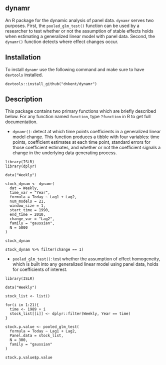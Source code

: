 ## dynamr

An R package for the dynamic analysis of panel data. `dynamr` serves two purposes. First, the `pooled_glm_test()` function can be used by a researcher to test whether or not the assumption of stable effects holds when estimating a generalized linear model with panel data. Second, the `dynamr()` function detects where effect changes occur. 

## Installation

To install `dynamr` use the following command and make sure to have `devtools` installed.

```
devtools::install_github("dnkent/dynamr")
```

## Description

This package contains two primary functions which are briefly described below. For any function named ```function```, type ```?function``` in R to get full documentation.

- `dynamr()`: detect at which time points coefficients in a generalized linear model change. This function produces a tibble with four variables: time points, coefficient estimates at each time point, standard errors for those coefficient
estimates, and whether or not the coefficient signals a change in the underlying data generating process. 

```
library(ISLR)
library(dplyr)

data("Weekly")

stock_dynam <- dynamr(
  dat = Weekly,
  time_var = "Year",
  formula = Today ~ Lag1 + Lag2,
  num_models = 21,
  window_size = 1,
  start_time = 1990,
  end_time = 2010,
  change_var = "Lag2",
  family = "gaussian",
  N = 5000
)

stock_dynam

stock_dynam %>% filter(change == 1)
```

- `pooled_glm_test()`: test whether the assumption of effect homogeneity, which is built into any generalized linear model using panel data, holds for coefficients of interest. 

```
library(ISLR)

data("Weekly")

stock_list <- list()

for(i in 1:21){
  time <- 1989 + i
  stock_list[[i]] <- dplyr::filter(Weekly, Year == time)
}

stock.p.value <- pooled_glm_test(
  formula = Today ~ Lag1 + Lag2,
  Panel.data = stock_list,
  N = 300,
  family = "gaussian"
)

stock.p.value$p.value
```
